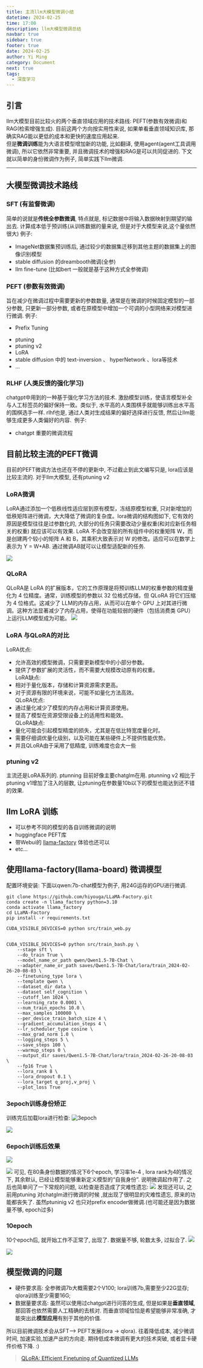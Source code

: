 ```yaml
---
title: 主流llm大模型微调小结
datetime: 2024-02-25
time: 17:00
description: llm大模型微调总结
navbar: true
sidebar: true
footer: true
date: 2024-02-25
author: Yi Ming
category: Document
next: true
tags:
  - 深度学习
---
```


## 引言
llm大模型目前比较火的两个垂直领域应用的技术路线: PEFT(参数有效微调)和RAG(检索增强生成). 目前这两个方向按实用性来说, 如果单看垂直领域知识库, 那确实RAG能以更低的成本和更快的速度应用起来.   
但是**微调训练**能为大语言模型增加新的功能, 比如翻译, 使用agent(agent工具调用微调), 所以它依然非常重要, 并且微调技术的增强和RAG是可以共同促进的.
下文就以简单的身份微调作为例子, 简单实践下llm微调.

---

## 大模型微调技术路线

### SFT (有监督微调)  
简单的说就是**传统全参数微调**, 特点就是, 标记数据中将输入数据映射到期望的输出去. 
计算成本低于预训练(从训练数据的量来说, 但是对于大模型来说,这个量依然很大)
例子:
+ ImageNet数据集预训练后, 通过较少的数据集迁移到其他主题的数据集上的图像识别模型
+ stable diffusion 的dreambooth微调(全参)
+ llm fine-tune (比如bert 一般就是基于这种方式全参微调)
  
### PEFT (参数有效微调)  
旨在减少在微调过程中需要更新的参数数量, 通常是在微调的时候固定模型的一部分参数, 只更新一部分参数, 或者在原模型中增加一个可调的小型网络来对模型进行微调.
例子:
+ Prefix Tuning
- ptuning
- ptuning v2
- LoRA
- stable diffusion 中的 text-inversion 、 hyperNetwork 、lora等技术
- ...
  
### RLHF (人类反馈的强化学习)  
chatgpt中用到的一种基于强化学习方法的技术. 
激励模型训练，使语言模型补全与人工标签员的偏好保持一致。类似于, 水平高的人类围棋手就能够训练出水平高的围棋选手一样. rlhf也是, 通过人类对生成结果的偏好选择进行反馈, 然后让llm能够生成更多人类偏好的内容.
 例子:
- chatgpt 重要的微调流程


## 目前比较主流的PEFT微调
目前的PEFT微调方法也还在不停的更新中, 不过截止到此文编写只是, lora应该是比较主流的. 对于llm大模型, 还有ptuning v2 

### LoRA微调  
LoRA通过添加一个低秩线性适应层到原有模型，冻结原模型权重, 只对新增加的低秩矩阵进行微调，大大降低了微调的复杂度。lora微调的结构图如下, 它有效的原因是模型往往是过参数化的, 大部分的任务只需要改动少量权重(和对应新任务相关的权重) 就应该可以有效果. LoRA 不会改变层的所有组件中的权重矩阵 W，而是创建两个较小的矩阵 A 和 B，其乘积大致表示对 W 的修改。适应可以在数学上表示为 Y = W+AB. 通过微调AB就可以让模型适配新的任务.

![](pic/lora微调注入结构.png)

### QLoRA
QLoRA是 LoRA 的扩展版本，它的工作原理是将预训练LLM的权重参数的精度量化为 4 位精度。通常，训练模型的参数以 32 位格式存储，但 QLoRA 将它们压缩为 4 位格式。这减少了 LLM的内存占用，从而可以在单个 GPU 上对其进行微调。这种方法显著减少了内存占用，使得在功能较弱的硬件（包括消费类 GPU）上运行LLM模型成为可能。
![](pic/对比lora-qlora.png)

### LoRA 与QLoRA的对比
LoRA优点:  
- 允许高效的模型微调，只需要更新模型中的小部分参数。  
- 提供了参数扩展的灵活性，而不需要大规模改动原有的权重。  
LoRA缺点:  
- 相对于量化版本，存储和计算资源需求更高。  
- 对于资源有限的环境来说，可能不如量化方法高效。  
QLoRA优点:  
- 通过量化减少了模型的内存占用和计算资源使用。  
- 提高了模型在资源受限设备上的适用性和能效。  
QLoRA缺点:  
- 量化可能会引起模型精度的损失，尤其是在低比特宽度量化时。  
- 需要仔细调优量化级别，以及可能在某些硬件上不提供性能优势。
- 并且QLoRA由于采用了低精度, 训练难度也会大一些


### ptuning v2 
主流还是LoRA系列的. ptunning 目前好像主要chatglm在用. ptunning v2 相比于ptuning v1增加了注入的层数, 让ptuning在参数量10b以下的模型也能达到还不错的效果.

## llm LoRA 训练
+ 可以参考不同的模型的各自训练微调的说明
+ huggingface PEFT库
+ 带Webui的 [llama-factory](https://github.com/hiyouga/LLaMA-Factory) 体验也还可以
+ etc...

## 使用llama-factory(llama-board) 微调模型

配置环境安装:
下面以qwen:7b-chat模型为例子, 用24G运存的GPU进行微调.
```shell
git clone https://github.com/hiyouga/LLaMA-Factory.git
conda create -n llama_factory python=3.10
conda activate llama_factory
cd LLaMA-Factory
pip install -r requirements.txt

CUDA_VISIBLE_DEVICES=0 python src/train_web.py


CUDA_VISIBLE_DEVICES=0 python src/train_bash.py \
    --stage sft \
    --do_train True \
    --model_name_or_path qwen/Qwen1.5-7B-Chat \
    --adapter_name_or_path saves/Qwen1.5-7B-Chat/lora/train_2024-02-26-20-08-03 \
    --finetuning_type lora \
    --template qwen \
    --dataset_dir data \
    --dataset self_cognition \
    --cutoff_len 1024 \
    --learning_rate 0.0001 \
    --num_train_epochs 10.0 \
    --max_samples 100000 \
    --per_device_train_batch_size 4 \
    --gradient_accumulation_steps 4 \
    --lr_scheduler_type cosine \
    --max_grad_norm 1.0 \
    --logging_steps 5 \
    --save_steps 100 \
    --warmup_steps 0 \
    --output_dir saves/Qwen1.5-7B-Chat/lora/train_2024-02-26-20-08-03 \
    --fp16 True \
    --lora_rank 8 \
    --lora_dropout 0.1 \
    --lora_target q_proj,v_proj \
    --plot_loss True
```

### 3epoch训练身份矫正
训练完后加载lora进行检查:
![3epoch](pic/3epoch.png)

![](pic/latest-llm-model-fine-tune-3epoch.png)

### 6epoch训练后效果
![](pic/latest-llm-model-fine-tune-6epoch.png)

![](pic/latest-llm-model-fine-tune-6epoch-chat.png)
可见, 在80条身份数据的情况下6个epoch, 学习率1e-4 , lora rank为4的情况下,  其余默认, 已经让模型能够重新定义模型的“自我身份”. 说明微调起作用了. 之后也简单问了一下常规的问题, 以检查是否造成了灾难性遗忘:
![](pic/latest-llm-model-fine-tune-6epoch-try.png)
发现还可以, 之前用ptuning 对chatglm进行微调的时候 ,就出现了很明显的灾难性遗忘, 原来的功能都丧失了. 虽然ptuninig v2 也只对prefix encoder做微调.(也可能还是因为数据量不够, epoch过多)

### 10epoch 
10个epoch后, 就开始工作不正常了, 出现了. 数据量不够, 轮数太多, 过拟合了.
![](pic/latest-llm-model-fine-tune-10epoch.png)

![](pic/iShot_2024-02-26_20.17.33.png)

## 模型微调的问题

+ 硬件要求高: 全参微调7b大概需要2个V100; lora训练7b,需要至少22G显存; qlora训练至少需要16G; 
+ 数据量要求高: 虽然可以使用过chatgpt进行问答的生成, 但是如果是**垂直领域**, 那回答也依然需要人工精确的去核对. 而垂直领域恰恰是希望能够非常准确, 才能突出此**模型应用**有别于其他的价值.

所以目前微调技术会从SFT--> PEFT发展(lora -> qlora). 往着降低成本, 减少微调时间, 加速实验,加速产出的方向走. 期待低成本微调有更大的技术突破, 或者显卡硬件价格下降. :) 

>[QLoRA: Efficient Finetuning of Quantized LLMs](https://www.google.com/url?sa=t&rct=j&q=&esrc=s&source=web&cd=&cad=rja&uact=8&ved=2ahUKEwjG6PXh4MaEAxUhlK8BHSTHDkUQFnoECAYQAQ&url=https%3A%2F%2Farxiv.org%2Fabs%2F2305.14314&usg=AOvVaw0DPZGS_zRJAyr-clb7RXRc&opi=89978449)
